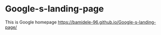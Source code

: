 # Google-s-landing-page
This is Google homepage
https://bamidele-96.github.io/Google-s-landing-page/

